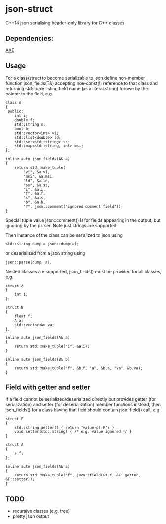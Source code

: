 # json-struct
C++14 json serialising header-only library for C++ classes

## Dependencies:

[AXE](https://github.com/skepner/axe)

## Usage

For a class/struct to become serializable to json define non-member
function json_fields(T&) accepting non-const(!) reference to that
class and returning std::tuple listing field name (as a literal
string) followe by the pointer to the field, e.g.

    class A
    {
     public:
        int i;
        double f;
        std::string s;
        bool b;
        std::vector<int> vi;
        std::list<double> ld;
        std::set<std::string> ss;
        std::map<std::string, int> msi;
    };

    inline auto json_fields(A& a)
    {
        return std::make_tuple(
            "vi", &a.vi,
            "msi", &a.msi,
            "ld", &a.ld,
            "ss", &a.ss,
            "i", &a.i,
            "f", &a.f,
            "s", &a.s,
            "b", &a.b,
            "?", json::comment("ignored comment field"));
    }

Special tuple value json::comment(<literal string>) is for fields
appearing in the output, but ignoring by the parser. Note just strings
are supported.

Then instance of the class can be serialized to json using

    std::string dump = json::dump(a);

or deserialized from a json string using

    json::parse(dump, a);

Nested classes are supported, json_fields() must be provided for all
classes, e.g.

    struct A
    {
        int i;
    };

    struct B
    {
        float f;
        A a;
        std::vector<A> va;
    };

    inline auto json_fields(A& a)
    {
        return std::make_tuple("i", &a.i);
    }

    inline auto json_fields(B& b)
    {
        return std::make_tuple("f", &b.f, "a", &b.a, "va", &b.va);
    }

## Field with getter and setter

If a field cannot be serialized/deserialized directly but provides
getter (for serialization) and setter (for deserialization) member
functions instead, then json_fields() for a class having that field
should contain json::field() call, e.g.

    struct F
    {
        std::string getter() { return "value-of-F"; }
        void setter(std::string) { /* e.g. value ignored */ }
    }

    struct A
    {
        F f;
    };

    inline auto json_fields(A& a)
    {
        return std::make_tuple("f", json::field(&a.f, &F::getter, &F::setter));
    }

## TODO

- recursive classes (e.g. tree)
- pretty json output
